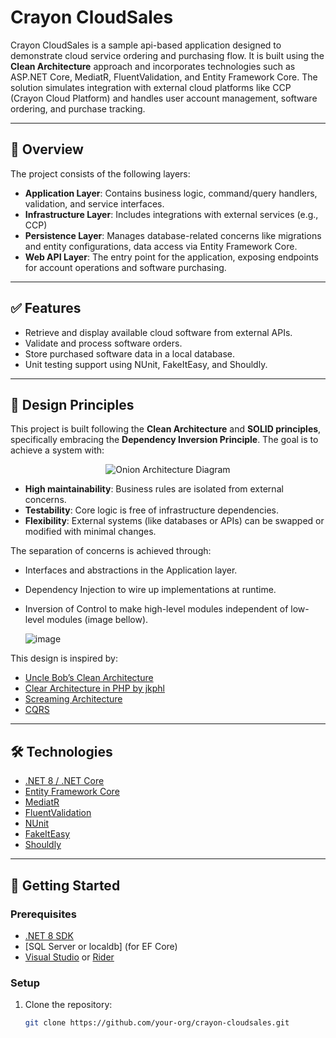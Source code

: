 # Crayon CloudSales

Crayon CloudSales is a sample api-based application designed to demonstrate cloud service ordering and purchasing flow. It is built using the **Clean Architecture** approach and incorporates technologies such as ASP.NET Core, MediatR, FluentValidation, and Entity Framework Core. The solution simulates integration with external cloud platforms like CCP (Crayon Cloud Platform) and handles user account management, software ordering, and purchase tracking.

---

## 🧭 Overview

The project consists of the following layers:

- **Application Layer**: Contains business logic, command/query handlers, validation, and service interfaces.
- **Infrastructure Layer**: Includes integrations with external services (e.g., CCP)
- **Persistence Layer**: Manages database-related concerns like migrations and entity configurations, data access via Entity Framework Core.
- **Web API Layer**: The entry point for the application, exposing endpoints for account operations and software purchasing.

---

## ✅ Features

- Retrieve and display available cloud software from external APIs.
- Validate and process software orders.
- Store purchased software data in a local database.
- Unit testing support using NUnit, FakeItEasy, and Shouldly.

---

## 🧱 Design Principles

This project is built following the **Clean Architecture** and **SOLID principles**, specifically embracing the **Dependency Inversion Principle**. The goal is to achieve a system with:

<p align="center">
  <img src="https://jkphl.is/fileadmin/images/blog/clear-architecture/clear-architecture-domain-application-client-tiers.svg" alt="Onion Architecture Diagram" />
</p>

- **High maintainability**: Business rules are isolated from external concerns.
- **Testability**: Core logic is free of infrastructure dependencies.
- **Flexibility**: External systems (like databases or APIs) can be swapped or modified with minimal changes.

The separation of concerns is achieved through:
- Interfaces and abstractions in the Application layer.
- Dependency Injection to wire up implementations at runtime.
- Inversion of Control to make high-level modules independent of low-level modules (image bellow).
  
  ![image](https://github.com/user-attachments/assets/0bbbf489-8407-4f74-845e-f8690d65108d)


This design is inspired by:
- [Uncle Bob’s Clean Architecture](https://blog.cleancoder.com/uncle-bob/2011/11/22/Clean-Architecture.html)
- [Clear Architecture in PHP by jkphl](https://jkphl.is/articles/clear-architecture-php/)
- [Screaming Architecture](https://blog.cleancoder.com/uncle-bob/2011/09/30/Screaming-Architecture.html)
- [CQRS](https://martinfowler.com/bliki/CQRS.html)


---

## 🛠️ Technologies

- [.NET 8 / .NET Core](https://dotnet.microsoft.com/)
- [Entity Framework Core](https://docs.microsoft.com/en-us/ef/core/)
- [MediatR](https://github.com/jbogard/MediatR)
- [FluentValidation](https://docs.fluentvalidation.net/)
- [NUnit](https://nunit.org/)
- [FakeItEasy](https://fakeiteasy.github.io/)
- [Shouldly](https://shouldly.readthedocs.io/)

---

## 🚀 Getting Started

### Prerequisites

- [.NET 8 SDK](https://dotnet.microsoft.com/en-us/download)
- [SQL Server or localdb] (for EF Core)
- [Visual Studio](https://visualstudio.microsoft.com/) or [Rider](https://www.jetbrains.com/rider/)

### Setup

1. Clone the repository:
   ```bash
   git clone https://github.com/your-org/crayon-cloudsales.git

